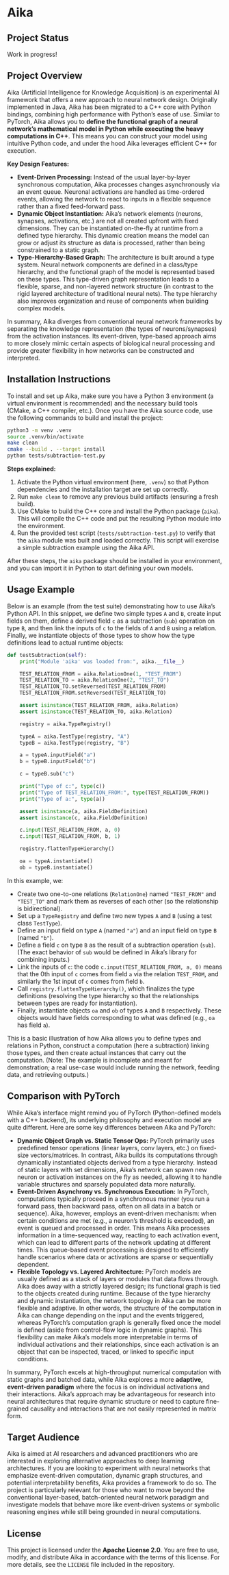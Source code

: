 # Aika

## Project Status

Work in progress!

## Project Overview

Aika (Artificial Intelligence for Knowledge Acquisition) is an experimental AI framework that offers a new approach to neural network design. Originally implemented in Java, Aika has been migrated to a C++ core with Python bindings, combining high performance with Python’s ease of use. Similar to PyTorch, Aika allows you to **define the functional graph of a neural network’s mathematical model in Python while executing the heavy computations in C++**. This means you can construct your model using intuitive Python code, and under the hood Aika leverages efficient C++ for execution.

**Key Design Features:**

- **Event-Driven Processing:** Instead of the usual layer-by-layer synchronous computation, Aika processes changes asynchronously via an event queue. Neuronal activations are handled as time-ordered events, allowing the network to react to inputs in a flexible sequence rather than a fixed feed-forward pass.
- **Dynamic Object Instantiation:** Aika’s network elements (neurons, synapses, activations, etc.) are not all created upfront with fixed dimensions. They can be instantiated on-the-fly at runtime from a defined type hierarchy. This dynamic creation means the model can grow or adjust its structure as data is processed, rather than being constrained to a static graph.
- **Type-Hierarchy-Based Graph:** The architecture is built around a type system. Neural network components are defined in a class/type hierarchy, and the functional graph of the model is represented based on these types. This type-driven graph representation leads to a flexible, sparse, and non-layered network structure (in contrast to the rigid layered architecture of traditional neural nets). The type hierarchy also improves organization and reuse of components when building complex models.

In summary, Aika diverges from conventional neural network frameworks by separating the knowledge representation (the types of neurons/synapses) from the activation instances. Its event-driven, type-based approach aims to more closely mimic certain aspects of biological neural processing and provide greater flexibility in how networks can be constructed and interpreted.

## Installation Instructions

To install and set up Aika, make sure you have a Python 3 environment (a virtual environment is recommended) and the necessary build tools (CMake, a C++ compiler, etc.). Once you have the Aika source code, use the following commands to build and install the project:

```bash
python3 -m venv .venv
source .venv/bin/activate
make clean
cmake --build . --target install
python tests/subtraction-test.py
```

**Steps explained:**

1. Activate the Python virtual environment (here, `.venv`) so that Python dependencies and the installation target are set up correctly.
2. Run `make clean` to remove any previous build artifacts (ensuring a fresh build).
3. Use CMake to build the C++ core and install the Python package (`aika`). This will compile the C++ code and put the resulting Python module into the environment.
4. Run the provided test script (`tests/subtraction-test.py`) to verify that the `aika` module was built and loaded correctly. This script will exercise a simple subtraction example using the Aika API.

After these steps, the `aika` package should be installed in your environment, and you can import it in Python to start defining your own models.

## Usage Example

Below is an example (from the test suite) demonstrating how to use Aika’s Python API. In this snippet, we define two simple types `A` and `B`, create input fields on them, define a derived field `c` as a subtraction (`sub`) operation on type `B`, and then link the inputs of `c` to the fields of `A` and `B` using a relation. Finally, we instantiate objects of those types to show how the type definitions lead to actual runtime objects:

```python
def testSubtraction(self):
    print("Module 'aika' was loaded from:", aika.__file__)

    TEST_RELATION_FROM = aika.RelationOne(1, "TEST_FROM")
    TEST_RELATION_TO = aika.RelationOne(2, "TEST_TO")
    TEST_RELATION_TO.setReversed(TEST_RELATION_FROM)
    TEST_RELATION_FROM.setReversed(TEST_RELATION_TO)

    assert isinstance(TEST_RELATION_FROM, aika.Relation)
    assert isinstance(TEST_RELATION_TO, aika.Relation)

    registry = aika.TypeRegistry()

    typeA = aika.TestType(registry, "A")
    typeB = aika.TestType(registry, "B")

    a = typeA.inputField("a")
    b = typeB.inputField("b")

    c = typeB.sub("c")

    print("Type of c:", type(c))
    print("Type of TEST_RELATION_FROM:", type(TEST_RELATION_FROM))
    print("Type of a:", type(a))

    assert isinstance(a, aika.FieldDefinition)
    assert isinstance(c, aika.FieldDefinition)

    c.input(TEST_RELATION_FROM, a, 0)
    c.input(TEST_RELATION_FROM, b, 1)

    registry.flattenTypeHierarchy()

    oa = typeA.instantiate()
    ob = typeB.instantiate()
```

In this example, we:

- Create two one-to-one relations (`RelationOne`) named `"TEST_FROM"` and `"TEST_TO"` and mark them as reverses of each other (so the relationship is bidirectional).
- Set up a `TypeRegistry` and define two new types `A` and `B` (using a test class `TestType`).
- Define an input field on type `A` (named `"a"`) and an input field on type `B` (named `"b"`).
- Define a field `c` on type `B` as the result of a subtraction operation (`sub`). (The exact behavior of `sub` would be defined in Aika’s library for combining inputs.)
- Link the inputs of `c`: the code `c.input(TEST_RELATION_FROM, a, 0)` means that the 0th input of `c` comes from field `a` via the relation `TEST_FROM`, and similarly the 1st input of `c` comes from field `b`.
- Call `registry.flattenTypeHierarchy()`, which finalizes the type definitions (resolving the type hierarchy so that the relationships between types are ready for instantiation).
- Finally, instantiate objects `oa` and `ob` of types `A` and `B` respectively. These objects would have fields corresponding to what was defined (e.g., `oa` has field `a`).

This is a basic illustration of how Aika allows you to define types and relations in Python, construct a computation (here a subtraction) linking those types, and then create actual instances that carry out the computation. (Note: The example is incomplete and meant for demonstration; a real use-case would include running the network, feeding data, and retrieving outputs.)

## Comparison with PyTorch

While Aika’s interface might remind you of PyTorch (Python-defined models with a C++ backend), its underlying philosophy and execution model are quite different. Here are some key differences between Aika and PyTorch:

- **Dynamic Object Graph vs. Static Tensor Ops:** PyTorch primarily uses predefined tensor operations (linear layers, conv layers, etc.) on fixed-size vectors/matrices. In contrast, Aika builds its computations through dynamically instantiated objects derived from a type hierarchy. Instead of static layers with set dimensions, Aika’s network can spawn new neuron or activation instances on the fly as needed, allowing it to handle variable structures and sparsely populated data more naturally.
- **Event-Driven Asynchrony vs. Synchronous Execution:** In PyTorch, computations typically proceed in a synchronous manner (you run a forward pass, then backward pass, often on all data in a batch or sequence). Aika, however, employs an event-driven mechanism: when certain conditions are met (e.g., a neuron’s threshold is exceeded), an event is queued and processed in order. This means Aika processes information in a time-sequenced way, reacting to each activation event, which can lead to different parts of the network updating at different times. This queue-based event processing is designed to efficiently handle scenarios where data or activations are sparse or sequentially dependent.
- **Flexible Topology vs. Layered Architecture:** PyTorch models are usually defined as a stack of layers or modules that data flows through. Aika does away with a strictly layered design; its functional graph is tied to the objects created during runtime. Because of the type hierarchy and dynamic instantiation, the network topology in Aika can be more flexible and adaptive. In other words, the structure of the computation in Aika can change depending on the input and the events triggered, whereas PyTorch’s computation graph is generally fixed once the model is defined (aside from control-flow logic in dynamic graphs). This flexibility can make Aika’s models more interpretable in terms of individual activations and their relationships, since each activation is an object that can be inspected, traced, or linked to specific input conditions.

In summary, PyTorch excels at high-throughput numerical computation with static graphs and batched data, while Aika explores a more **adaptive, event-driven paradigm** where the focus is on individual activations and their interactions. Aika’s approach may be advantageous for research into neural architectures that require dynamic structure or need to capture fine-grained causality and interactions that are not easily represented in matrix form.

## Target Audience

Aika is aimed at AI researchers and advanced practitioners who are interested in exploring alternative approaches to deep learning architectures. If you are looking to experiment with neural networks that emphasize event-driven computation, dynamic graph structures, and potential interpretability benefits, Aika provides a framework to do so. The project is particularly relevant for those who want to move beyond the conventional layer-based, batch-oriented neural network paradigm and investigate models that behave more like event-driven systems or symbolic reasoning engines while still being grounded in neural computations.

## License

This project is licensed under the **Apache License 2.0**. You are free to use, modify, and distribute Aika in accordance with the terms of this license. For more details, see the `LICENSE` file included in the repository.
